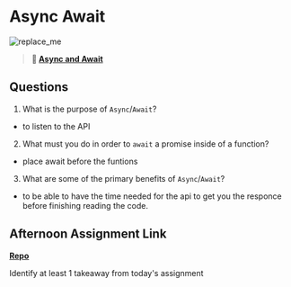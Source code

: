 # Async Await

![replace_me](https://codeworks.blob.core.windows.net/public/assets/img/illustrations/placeholder.svg)

> **📖 [Async and Await](https://codeworksacademy.com/fs-student-guide/resources/wk4/03-Async-Await)**

## Questions

1. What is the purpose of `Async`/`Await`?
  - to listen to the API 
2. What must you do in order to  `await` a promise inside of a function?
  - place await before the funtions
3. What are some of the primary benefits of `Async`/`Await`?
  - to be able to have the time needed for the api to get you the responce before finishing reading the code.
## Afternoon Assignment Link

**[Repo](https://github.com/Parker-ward/pokemans)**

Identify at least 1 takeaway from today's assignment

